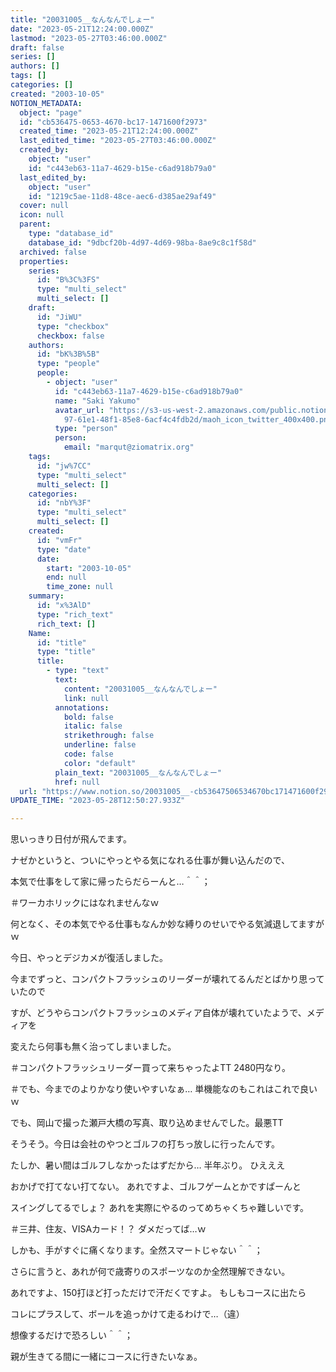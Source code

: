 ```yaml
---
title: "20031005__なんなんでしょー"
date: "2023-05-21T12:24:00.000Z"
lastmod: "2023-05-27T03:46:00.000Z"
draft: false
series: []
authors: []
tags: []
categories: []
created: "2003-10-05"
NOTION_METADATA:
  object: "page"
  id: "cb536475-0653-4670-bc17-1471600f2973"
  created_time: "2023-05-21T12:24:00.000Z"
  last_edited_time: "2023-05-27T03:46:00.000Z"
  created_by:
    object: "user"
    id: "c443eb63-11a7-4629-b15e-c6ad918b79a0"
  last_edited_by:
    object: "user"
    id: "1219c5ae-11d8-48ce-aec6-d385ae29af49"
  cover: null
  icon: null
  parent:
    type: "database_id"
    database_id: "9dbcf20b-4d97-4d69-98ba-8ae9c8c1f58d"
  archived: false
  properties:
    series:
      id: "B%3C%3FS"
      type: "multi_select"
      multi_select: []
    draft:
      id: "JiWU"
      type: "checkbox"
      checkbox: false
    authors:
      id: "bK%3B%5B"
      type: "people"
      people:
        - object: "user"
          id: "c443eb63-11a7-4629-b15e-c6ad918b79a0"
          name: "Saki Yakumo"
          avatar_url: "https://s3-us-west-2.amazonaws.com/public.notion-static.com/3ad1c4\
            97-61e1-48f1-85e8-6acf4c4fdb2d/maoh_icon_twitter_400x400.png"
          type: "person"
          person:
            email: "marqut@ziomatrix.org"
    tags:
      id: "jw%7CC"
      type: "multi_select"
      multi_select: []
    categories:
      id: "nbY%3F"
      type: "multi_select"
      multi_select: []
    created:
      id: "vmFr"
      type: "date"
      date:
        start: "2003-10-05"
        end: null
        time_zone: null
    summary:
      id: "x%3AlD"
      type: "rich_text"
      rich_text: []
    Name:
      id: "title"
      type: "title"
      title:
        - type: "text"
          text:
            content: "20031005__なんなんでしょー"
            link: null
          annotations:
            bold: false
            italic: false
            strikethrough: false
            underline: false
            code: false
            color: "default"
          plain_text: "20031005__なんなんでしょー"
          href: null
  url: "https://www.notion.so/20031005__-cb53647506534670bc171471600f2973"
UPDATE_TIME: "2023-05-28T12:50:27.933Z"

---
```

<link rel="stylesheet" href="https://cdn.jsdelivr.net/npm/katex@0.16.2/dist/katex.min.css" integrity="sha384-bYdxxUwYipFNohQlHt0bjN/LCpueqWz13HufFEV1SUatKs1cm4L6fFgCi1jT643X" crossorigin="anonymous">


思いっきり日付が飛んでます。


ナゼかというと、ついにやっとやる気になれる仕事が舞い込んだので、


本気で仕事をして家に帰ったらだらーんと…＾＾；


＃ワーカホリックにはなれませんなｗ


何となく、その本気でやる仕事もなんか妙な縛りのせいでやる気減退してますがｗ


今日、やっとデジカメが復活しました。


今までずっと、コンパクトフラッシュのリーダーが壊れてるんだとばかり思っていたので


すが、どうやらコンパクトフラッシュのメディア自体が壊れていたようで、メディアを


変えたら何事も無く治ってしまいました。


＃コンパクトフラッシュリーダー買って来ちゃったよTT 2480円なり。


＃でも、今までのよりかなり使いやすいなぁ… 単機能なのもこれはこれで良いｗ


でも、岡山で撮った瀬戸大橋の写真、取り込めませんでした。最悪TT


そうそう。今日は会社のやつとゴルフの打ちっ放しに行ったんです。


たしか、暑い間はゴルフしなかったはずだから… 半年ぶり。 ひえええ


おかげで打てない打てない。 あれですよ、ゴルフゲームとかですぱーんと


スイングしてるでしょ？ あれを実際にやるのってめちゃくちゃ難しいです。


＃三井、住友、VISAカード！？ ダメだってば…ｗ


しかも、手がすぐに痛くなります。全然スマートじゃない＾＾；


さらに言うと、あれが何で歳寄りのスポーツなのか全然理解できない。


あれですよ、150打ほど打っただけで汗だくですよ。 もしもコースに出たら


コレにプラスして、ボールを追っかけて走るわけで…（違）


想像するだけで恐ろしい＾＾；


親が生きてる間に一緒にコースに行きたいなぁ。

